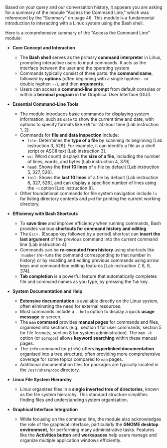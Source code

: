 Based on your query and our conversation history, it appears you are asking for a summary of the module "Access the Command Line," which was referenced by the "Summary" on page 46. This module is a fundamental introduction to interacting with a Linux system using the Bash shell.

Here is a comprehensive summary of the "Access the Command Line" module:

*   **Core Concept and Interaction**
    *   The **Bash shell** serves as the primary **command interpreter** in Linux, prompting interactive users to input commands. It acts as the interface between the user and the operating system.
    *   Commands typically consist of three parts: the **command name**, followed by **options** (often beginning with a single hyphen `-` or double hyphen `--`), and then **arguments**.
    *   Users can access a **command-line prompt** from default consoles or within a **terminal program** in the Graphical User Interface (GUI).

*   **Essential Command-Line Tools**
    *   The module introduces basic commands for displaying system information, such as `date` to show the current time and date, with options to specify formats like `+%R` for 24-hour time [Lab instruction 1, 2].
    *   Commands for **file and data inspection** include:
        *   `file`: Determines the **type of a file** by scanning its beginning [Lab instruction 3, 526]. For example, it can identify a file as a shell script or ASCII text [Lab instruction 3].
        *   `wc`: (Word count) displays the **size of a file**, including the number of lines, words, and bytes [Lab instruction 4, 379].
        *   `head`: Shows the **first 10 lines** of a file by default [Lab instruction 5, 327, 526].
        *   `tail`: Shows the **last 10 lines** of a file by default [Lab instruction 6, 327, 526], and can display a specified number of lines using the `-n` option [Lab instruction 8].
    *   Other foundational commands for file system navigation include `ls` for listing directory contents and `pwd` for printing the current working directory.

*   **Efficiency with Bash Shortcuts**
    *   To **save time** and improve efficiency when running commands, Bash provides various **shortcuts for command history and editing**.
    *   The `Esc+.` (Escape key followed by a period) shortcut can **insert the last argument** of the previous command into the current command line [Lab instruction 4].
    *   Commands can be **re-executed from history** using shortcuts like `!number` (re-runs the command corresponding to that number in history) or by recalling and editing previous commands using arrow keys and command-line editing features [Lab instruction 7, 8, 9, 374].
    *   **Tab completion** is a powerful feature that automatically completes file and command names as you type, by pressing the `Tab` key.

*   **System Documentation and Help**
    *   **Extensive documentation** is available directly on the Linux system, often eliminating the need for external resources.
    *   Most commands include a `--help` option to display a quick **usage message** or screen.
    *   The **`man` command** provides **manual pages** for commands and files, organised into sections (e.g., section 1 for user commands, section 5 for file formats, section 8 for system administration). The `man -k` option (or `apropos`) allows **keyword searching** within these manual pages.
    *   The `info` command (or `pinfo`) offers **hyperlinked documentation** organised into a tree structure, often providing more comprehensive coverage for some topics compared to `man` pages.
    *   Additional documentation files for packages are typically located in the `/usr/share/doc` directory.

*   **Linux File System Hierarchy**
    *   Linux organizes files in a **single inverted tree of directories**, known as the file system hierarchy. This standard structure simplifies finding files and understanding system organisation.

*   **Graphical Interface Integration**
    *   While focusing on the command line, the module also acknowledges the role of the graphical interface, particularly the **GNOME desktop environment**, for performing many administrative tasks. Features like the **Activities button** and **workspaces** help users manage and organize multiple application windows efficiently.